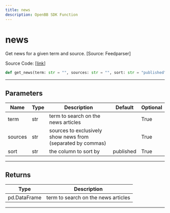 ```yaml
---
title: news
description: OpenBB SDK Function
---
```


# news

Get news for a given term and source. [Source: Feedparser]

Source Code: [[link](https://github.com/OpenBB-finance/OpenBBTerminal/tree/main/openbb_terminal/common/feedparser_model.py#L13)]
```python
def get_news(term: str = "", sources: str = "", sort: str = "published") -> pd.DataFrame
```
---
## Parameters
| Name | Type | Description | Default | Optional |
| ---- | ---- | ----------- | ------- | -------- |
| term | str | term to search on the news articles |  | True |
| sources | str | sources to exclusively show news from (separated by commas) |  | True |
| sort | str | the column to sort by | published | True |

---
## Returns
| Type | Description |
| ---- | ----------- |
| pd.DataFrame | term to search on the news articles |
---
